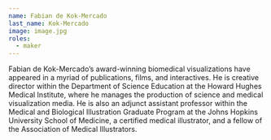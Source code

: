 ```yaml
---
name: Fabian de Kok-Mercado
last_name: Kok-Mercado
image: image.jpg
roles:
  - maker
---
```

Fabian de Kok-Mercado’s award-winning biomedical visualizations have appeared in a myriad of publications, films, and interactives. He is creative director within the Department of Science Education at the Howard Hughes Medical Institute, where he manages the production of science and medical visualization media. He is also an adjunct assistant professor within the Medical and Biological Illustration Graduate Program at the Johns Hopkins University School of Medicine, a certified medical illustrator, and a fellow of the Association of Medical Illustrators. 
